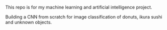 This repo is for my machine learning and artificial intelligence project.

Building a CNN from scratch for image classification of donuts, ikura sushi and unknown objects.
